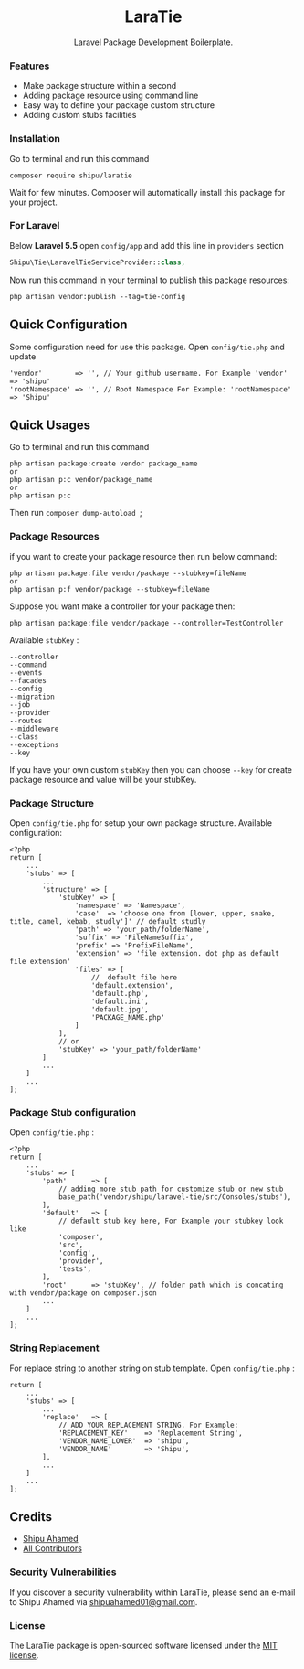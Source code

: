 <h1 align="center">LaraTie</h1>
<p align="center">
    Laravel Package Development Boilerplate.
</p>

### Features
* Make package structure within a second
* Adding package resource using command line 
* Easy way to define your package custom structure 
* Adding custom stubs facilities 

### Installation
Go to terminal and run this command

```shell
composer require shipu/laratie
```

Wait for few minutes. Composer will automatically install this package for your project.
### For Laravel

Below **Laravel 5.5** open `config/app` and add this line in `providers` section

```php
Shipu\Tie\LaravelTieServiceProvider::class,
```
Now run this command in your terminal to publish this package resources:

```
php artisan vendor:publish --tag=tie-config
```

## Quick Configuration
Some configuration need for use this package. Open `config/tie.php` and update 
```
'vendor'        => '', // Your github username. For Example 'vendor' => 'shipu'
'rootNamespace' => '', // Root Namespace For Example: 'rootNamespace' => 'Shipu'
```
## Quick Usages
Go to terminal and run this command
```shell
php artisan package:create vendor package_name
or 
php artisan p:c vendor/package_name
or 
php artisan p:c
```
Then run `composer dump-autoload `; 
### Package Resources
if you want to create your package resource then run below command:
```shell
php artisan package:file vendor/package --stubkey=fileName
or 
php artisan p:f vendor/package --stubkey=fileName
```
Suppose you want make a controller for your package then:
```shell
php artisan package:file vendor/package --controller=TestController
```
Available `stubKey` :
```
--controller 
--command 
--events
--facades
--config
--migration
--job
--provider
--routes
--middleware
--class 
--exceptions
--key
```
If you have your own custom `stubKey` then you can choose `--key` for create package resource and value will be your stubKey.  
### Package Structure 
Open `config/tie.php` for setup your own package structure. Available configuration: 
```
<?php
return [
    ...
    'stubs' => [
        ...
        'structure' => [
            'stubKey' => [
                'namespace' => 'Namespace',
                'case'  => 'choose one from [lower, upper, snake, title, camel, kebab, studly']' // default studly
                'path' => 'your_path/folderName',
                'suffix' => 'FileNameSuffix',
                'prefix' => 'PrefixFileName',
                'extension' => 'file extension. dot php as default file extension'
                'files' => [
                    //  default file here
                    'default.extension',
                    'default.php',
                    'default.ini',
                    'default.jpg',
                    'PACKAGE_NAME.php'
                ]
            ],
            // or
            'stubKey' => 'your_path/folderName'
        ]
        ...
    ]
    ...
];
```
### Package Stub configuration
Open `config/tie.php` : 
```
<?php
return [
    ...
    'stubs' => [
        'path'      => [
            // adding more stub path for customize stub or new stub
            base_path('vendor/shipu/laravel-tie/src/Consoles/stubs'),
        ],
        'default'   => [
            // default stub key here, For Example your stubkey look like
            'composer',
            'src',
            'config',
            'provider',
            'tests',
        ],
        'root'      => 'stubKey', // folder path which is concating with vendor/package on composer.json
        ...
    ]
    ...
];
```
### String Replacement
For replace string to another string on stub template. Open `config/tie.php` :
```
return [
    ...
    'stubs' => [
        ...
        'replace'   => [
            // ADD YOUR REPLACEMENT STRING. For Example:
            'REPLACEMENT_KEY'    => 'Replacement String',
            'VENDOR_NAME_LOWER'  => 'shipu',
            'VENDOR_NAME'        => 'Shipu',
        ],
        ...
    ]
    ...
];
```
## Credits
- [Shipu Ahamed](https://github.com/shipu)
- [All Contributors](../../contributors)
### Security Vulnerabilities
If you discover a security vulnerability within LaraTie, please send an e-mail to Shipu Ahamed via [shipuahamed01@gmail.com](mailto:shipuahamed01@gmail.com).
### License
The LaraTie package is open-sourced software licensed under the [MIT license](http://opensource.org/licenses/MIT).
